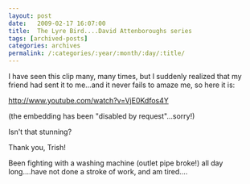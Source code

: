 ```yaml
---
layout: post
date:	2009-02-17 16:07:00
title:  The Lyre Bird....David Attenboroughs series
tags: [archived-posts]
categories: archives
permalink: /:categories/:year/:month/:day/:title/
---
```

I have seen this clip many, many times, but I suddenly realized that my friend <lj user="travelertrish"> had sent it to me...and it never fails to amaze me, so here it is:


http://www.youtube.com/watch?v=VjE0Kdfos4Y

(the embedding has been "disabled by request"...sorry!)


Isn't that stunning?

Thank you, Trish!


Been fighting with a washing machine (outlet pipe broke!) all day long....have not done a stroke of work, and am tired....

